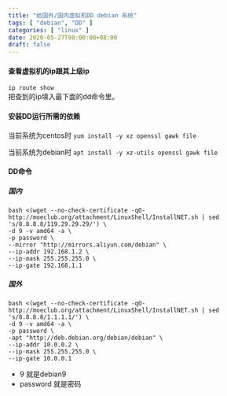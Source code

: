 ```yaml
---
title: "给国外/国内虚拟机DD debian 系统"
tags: [ "debian", "DD" ]
categories: [ "linux" ]
date: 2020-05-27T00:00:00+08:00
draft: false
---
```


#### 查看虚拟机的ip跟其上级ip
`ip route show`    
把查到的ip填入最下面的dd命令里。

#### 安装DD运行所需的依赖

当前系统为centos时
`yum install -y xz openssl gawk file`

当前系统为debian时
`apt install -y xz-utils openssl gawk file`

#### DD命令

##### 国内
```
bash <(wget --no-check-certificate -qO- http://moeclub.org/attachment/LinuxShell/InstallNET.sh | sed 's/8.8.8.8/119.29.29.29/') \
-d 9 -v amd64 -a \
-p password \
--mirror "http://mirrors.aliyun.com/debian" \
--ip-addr 192.168.1.2 \
--ip-mask 255.255.255.0 \
--ip-gate 192.168.1.1
```

##### 国外
```
bash <(wget --no-check-certificate -qO- http://moeclub.org/attachment/LinuxShell/InstallNET.sh | sed 's/8.8.8.8/1.1.1.1/') \
-d 9 -v amd64 -a \
-p password \
-apt "http://deb.debian.org/debian/debian" \
--ip-addr 10.0.0.2 \
--ip-mask 255.255.255.0 \
--ip-gate 10.0.0.1
```

* 9 就是debian9
* password 就是密码
